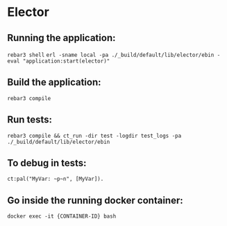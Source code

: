 # Elector

## Running the application:
`rebar3 shell`
`erl -sname local -pa ./_build/default/lib/elector/ebin -eval "application:start(elector)"`

## Build the application:
`rebar3 compile`

## Run tests:
`rebar3 compile && ct_run -dir test -logdir test_logs -pa ./_build/default/lib/elector/ebin`

## To debug in tests:
`ct:pal("MyVar: ~p~n", [MyVar]).`

## Go inside the running docker container:
`docker exec -it {CONTAINER-ID} bash`